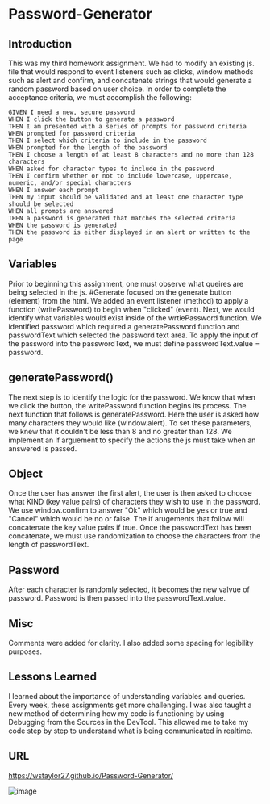 # Password-Generator

## Introduction

This was my third homework assignment. We had to modify an existing js. file that would respond to event listeners such as clicks, window methods such as alert and confirm, and concatenate strings that would generate a random password based on user choice. In order to complete the acceptance criteria, we must accomplish the following:

```
GIVEN I need a new, secure password
WHEN I click the button to generate a password
THEN I am presented with a series of prompts for password criteria
WHEN prompted for password criteria
THEN I select which criteria to include in the password
WHEN prompted for the length of the password
THEN I choose a length of at least 8 characters and no more than 128 characters
WHEN asked for character types to include in the password
THEN I confirm whether or not to include lowercase, uppercase, numeric, and/or special characters
WHEN I answer each prompt
THEN my input should be validated and at least one character type should be selected
WHEN all prompts are answered
THEN a password is generated that matches the selected criteria
WHEN the password is generated
THEN the password is either displayed in an alert or written to the page
```

## Variables

Prior to beginning this assignment, one must observe what queires are being selected in the js. #Generate focused on the generate button (element) from the html. We added an event listener (method) to apply a function (writePassword) to begin when "clicked" (event). Next, we would identify what variables would exist inside of the wrtiePassword function. We identified password which required a generatePassword function and passwordText which selected the password text area. To apply the input of the password into the passwordText, we must define passwordText.value = password.

## generatePassword()
 
The next step is to identify the logic for the password. We know that when we click the button, the writePassword function begins its process. The next function that follows is generatePassword. Here the user is asked how many characters they would like (window.alert). To set these parameters, we knew that it couldn't be less than 8 and no greater than 128. We implement an if arguement to specify the actions the js must take when an answered is passed.

## Object

Once the user has answer the first alert, the user is then asked to choose what KIND (key value pairs) of characters they wish to use in the password. We use window.confirm to answer "Ok" which would be yes or true and "Cancel" which would be no or false. The if arugements that follow will concatenate the key value pairs if true. Once the passwordText has been concatenate, we must use randomization to choose the characters from the length of passwordText.

## Password

After each character is randomly selected, it becomes the new valvue of password. Password is then passed into the passwordText.value.

## Misc
  
Comments were added for clarity. I also added some spacing for legibility purposes.  

## Lessons Learned

I learned about the importance of understanding variables and queries. Every week, these assignments get more challenging. I was also taught a new method of determining how my code is functioning by using Debugging from the Sources in the DevTool. This allowed me to take my code step by step to understand what is being communicated in realtime.

## URL

https://wstaylor27.github.io/Password-Generator/

![image](https://user-images.githubusercontent.com/54382901/130334737-ca87d76d-6c2e-427e-b780-1570ec2092e5.png)
